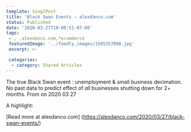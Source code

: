 ```yaml
---
template: SinglPost
title: 'Black Swan Events – alexdanco.com'
status: Published
date: '2020-03-27T18:00:51-07:00'
tags:
 - , ,alexdanco.com,*ecommerce
 featuredImage: '../feedly_images/1585357098.jpg'
 excerpt: >-

 categories:
  - category: Shared Articles
---
```

The true Black Swan event : unemployment & small business decimation. No past data to predict effect of *all* businesses shutting down for 2+ months.
From on 2020 03 27

A highlight:
>

[Read more at alexdanco.com] (https://alexdanco.com/2020/03/27/black-swan-events/)
